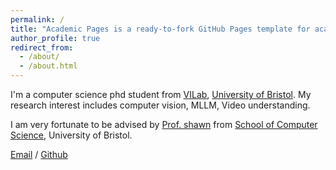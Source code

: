 ```yaml
---
permalink: /
title: "Academic Pages is a ready-to-fork GitHub Pages template for academic personal websites"
author_profile: true
redirect_from: 
  - /about/
  - /about.html
---
```


I'm a computer science phd student from [VILab](https://vilab.blogs.bristol.ac.uk/), [University of Bristol](https://www.bristol.ac.uk/). My research interest includes computer vision, MLLM, Video understanding.

I am very fortunate to be advised by [Prof. shawn](https://shawnshenjx.github.io/) from [School of Computer Science](https://www.bristol.ac.uk/science-engineering/schools/computer-science/), University of Bristol.


[Email](mailto:on23019@bristol.ac.uk) / [Github](https://github.com/WPR001)

